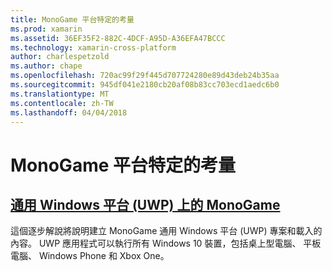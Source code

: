 ```yaml
---
title: MonoGame 平台特定的考量
ms.prod: xamarin
ms.assetid: 36EF35F2-882C-4DCF-A95D-A36EFA47BCCC
ms.technology: xamarin-cross-platform
author: charlespetzold
ms.author: chape
ms.openlocfilehash: 720ac99f29f445d707724280e89d43deb24b35aa
ms.sourcegitcommit: 945df041e2180cb20af08b83cc703ecd1aedc6b0
ms.translationtype: MT
ms.contentlocale: zh-TW
ms.lasthandoff: 04/04/2018
---
```

# <a name="monogame-platform-specific-considerations"></a>MonoGame 平台特定的考量

## <a name="monogame-on-universal-windows-platform-uwpgraphics-gamesmonogameplatformsuwpmd"></a>[通用 Windows 平台 (UWP) 上的 MonoGame](~/graphics-games/monogame/platforms/uwp.md)

這個逐步解說將說明建立 MonoGame 通用 Windows 平台 (UWP) 專案和載入的內容。 UWP 應用程式可以執行所有 Windows 10 裝置，包括桌上型電腦、 平板電腦、 Windows Phone 和 Xbox One。

